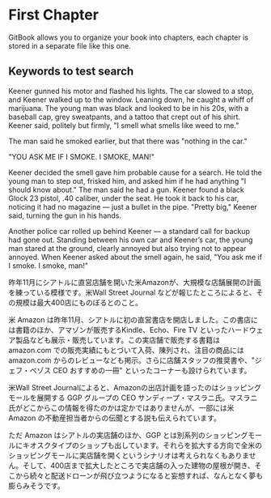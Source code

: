 # First Chapter

GitBook allows you to organize your book into chapters, each chapter is stored in a separate file like this one.

## Keywords to test search

Keener gunned his motor and flashed his lights. The car slowed to a stop, and Keener walked up to the window. Leaning down, he caught a whiff of marijuana. The young man was black and looked to be in his 20s, with a baseball cap, grey sweatpants, and a tattoo that crept out of his shirt. Keener said, politely but firmly, "I smell what smells like weed to me."

The man said he smoked earlier, but that there was "nothing in the car."

"YOU ASK ME IF I SMOKE. I SMOKE, MAN!"

Keener decided the smell gave him probable cause for a search. He told the young man to step out, frisked him, and asked him if he had anything "I should know about." The man said he had a gun. Keener found a black Glock 23 pistol, .40 caliber, under the seat. He took it back to his car, noticing it had no magazine — just a bullet in the pipe. "Pretty big," Keener said, turning the gun in his hands.

Another police car rolled up behind Keener — a standard call for backup had gone out. Standing between his own car and Keener’s car, the young man stared at the ground, clearly annoyed but also trying not to appear annoyed. When Keener asked about the smell again, he said, "You ask me if I smoke. I smoke, man!"

昨年11月にシアトルに直営店舗を開いた米Amazonが、大規模な店舗展開の計画を練っている模様です。米Wall Street Journal などが報じたところによると、その規模は最大400店にものぼるとのこと。 

米 Amazon は昨年11月、シアトルに初の直営書店を開店しました。この書店には書籍のほか、アマゾンが販売するKindle、Echo、Fire TV といったハードウェア製品なども展示・販売しています。この実店舗で販売する書籍は amazon.com での販売実績にもとづいて入荷、陳列され、注目の商品には amazon.com からのレビューなども掲示。さらに店舗スタッフの推奨書や、"ジェフ・ベゾス CEO おすすめの一冊" といったコーナーも設けられています。

米Wall Street Journalによると、Amazonの出店計画を語ったのはショッピングモールを展開する GGP グループの CEO サンディープ・マスラニ氏。マスラニ氏がどこからこの情報を得たのかは定かではありませんが、一部には米 Amazon の不動産担当者からの伝聞とする説も伝えられています。

ただ Amazon はシアトルの実店舗のほか、GGP とは別系列のショッピングモールにキオスクタイプのショップも出しています。それらを拡大する方向で全米のショッピングモールに実店舗を開くというシナリオは考えられなくもありません。そして、400店まで拡大したところで実店舗の入った建物の屋根が開き、そこから続々と配送ドローンが飛び立つようになると妄想すれば、なんとなく夢も膨らみそうです。